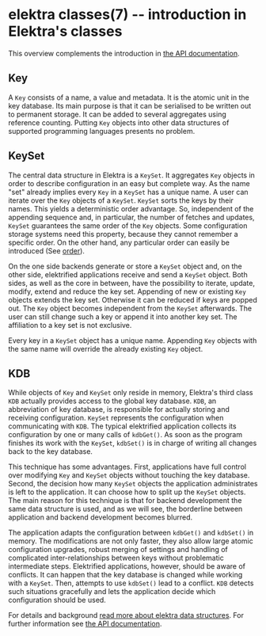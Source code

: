 elektra classes(7) -- introduction in Elektra's classes
=======================================================

This overview complements the introduction in
[the API documentation](http://doc.libelektra.org/api/current/html/).

## Key

A `Key` consists of a name, a value and metadata.
It is the atomic unit in the key database. Its main purpose is that it
can be serialised to be written out to permanent storage. It can be
added to several aggregates using reference counting.
Putting `Key` objects into other data structures of supported
programming languages presents no problem.

## KeySet

The central data structure in Elektra is a
`KeySet`.
It aggregates `Key` objects
in order to describe configuration in an easy
but complete way.
As the name "set" already implies every `Key` in a
`KeySet` has a unique name.
A user can iterate over the `Key` objects of a `KeySet`.
`KeySet` sorts the keys by their names.
This yields a deterministic order advantage.
So, independent of the appending sequence and, in particular,
the number of fetches and updates,
`KeySet` guarantees the same
order of the `Key` objects.
Some configuration storage systems need
this property, because they
cannot remember a specific order.
On the other hand, any particular order can easily be introduced
(See [order](/doc/METADATA.ini)).

On the one side
backends generate or store a `KeySet` object and,
on the other side,
elektrified applications receive and send a `KeySet` object.
Both sides, as well as the core in between,
have the possibility to iterate, update,
modify, extend and reduce the key set.
Appending of new or existing `Key` objects
extends the key set.
Otherwise it can be reduced if keys are
popped out.
The `Key` object becomes independent from the `KeySet` afterwards.
The user can still change such a key or append it into another key set.
The affiliation to a key set is not exclusive.

Every key in a `KeySet` object has a unique name. Appending `Key` objects with
the same name will override the already existing `Key` object.


## KDB

While objects of `Key` and `KeySet` only reside in memory,
Elektra's third class
`KDB` actually provides access to the global key database. `KDB`,
an abbreviation of key database, is responsible for
actually storing and receiving configuration. `KeySet` represents the
configuration when communicating with `KDB`.
The typical elektrified application collects its configuration by one or
many calls of `kdbGet()`.
As soon as the program finishes its work with the
`KeySet`,
`kdbSet()` is in charge of writing all changes back to the key
database.

This technique has some advantages. First, applications have full
control over modifying
`Key` and `KeySet` objects without touching the key database.
Second,
the decision how many `KeySet` objects the application
administrates is left to the application.
It can choose how to split up the `KeySet` objects.
The main reason for this technique is that for backend development the
same data structure is used, and
as we will see, the borderline between application
and backend development becomes blurred.

The application adapts the configuration between `kdbGet()`
and `kdbSet()` in memory.
The modifications are not only
faster, they also allow large atomic
configuration upgrades, robust merging of settings and handling of
complicated inter-relationships between keys without problematic
intermediate steps.
Elektrified applications, however, should be aware of conflicts.
It can happen that the key database is
changed while working with a `KeySet`.
Then, attempts to use `kdbSet()` lead to a conflict.
`KDB` detects such situations gracefully and lets the application decide
which configuration should be used.

For details and background
[read more about elektra data structures](elektra-data-structures.md).
For further information see
[the API documentation](http://doc.libelektra.org/api/current/html/).
